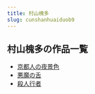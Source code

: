 ```yaml
---
title: 村山槐多
slug: cunshanhuaiduob9
---
```


## 村山槐多の作品一覧

- [京都人の夜景色](jingdurennoyeji-f9f)
- [悪魔の舌](emonoshe-d0c)
- [殺人行者](sharenxingzhe-f49)
